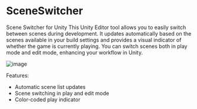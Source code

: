 # SceneSwitcher
Scene Switcher for Unity
This Unity Editor tool allows you to easily switch between scenes during development. It updates automatically based on the scenes available in your build settings and provides a visual indicator of whether the game is currently playing. You can switch scenes both in play mode and edit mode, enhancing your workflow in Unity.

![image](https://github.com/user-attachments/assets/38279130-410d-4093-bd35-85659394c8f3)


Features:

* Automatic scene list updates
* Scene switching in play and edit mode
* Color-coded play indicator
